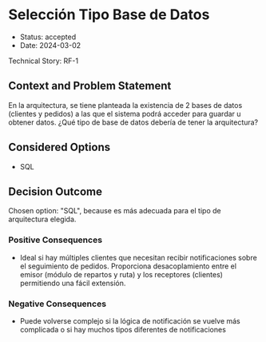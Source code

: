# Selección Tipo Base de Datos

* Status: accepted
* Date: 2024-03-02

Technical Story: RF-1

## Context and Problem Statement

En la arquitectura, se tiene planteada la existencia de 2 bases de datos (clientes y pedidos) a las que el sistema podrá acceder para guardar u obtener datos. ¿Qué tipo de base de datos debería de tener la arquitectura?

## Considered Options

* SQL

## Decision Outcome

Chosen option: "SQL", because es más adecuada para el tipo de arquitectura elegida.

### Positive Consequences

* Ideal si hay múltiples clientes que necesitan recibir notificaciones sobre el seguimiento de pedidos. Proporciona desacoplamiento entre el emisor (módulo de repartos y ruta) y los receptores (clientes) permitiendo una fácil extensión.

### Negative Consequences

* Puede volverse complejo si la lógica de notificación se vuelve más complicada o si hay muchos tipos diferentes de notificaciones
